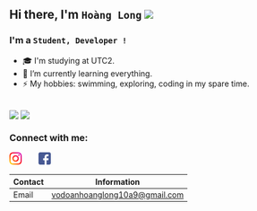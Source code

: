 ## Hi there, I'm `Hoàng Long` <img src="https://media.giphy.com/media/hvRJCLFzcasrR4ia7z/giphy.gif" width="25px">

### I'm a `Student, Developer !`

- 🎓 I'm studying at UTC2.
- 🌱 I’m currently learning everything.
- ⚡ My hobbies: swimming, exploring, coding in my spare time.

<br />
<img align="center" src="https://github-readme-stats.sabesansathananthan.vercel.app/api?username=vodoanhoanglong&show_icons=true&hide_border=true&count_private=true&include_all_commits=true&theme=highcontrast" />
<img align="center" src="https://github-readme-stats.sabesansathananthan.vercel.app/api/top-langs/?username=vodoanhoanglong&hide_border=true&layout=compact&theme=highcontrast" />
<br />

### Connect with me:

[<img align="left" alt="vodoanhoanglong | Instagram" width="22px" src="./icon/instagram.png" />][instagram]
[<img align="lef" style="margin-left: 30px" alt="vodoanhoanglong | Facebook" width="22px" src="./icon/facebook.png" />][facebook]

[instagram]: https://www.instagram.com/vdhglg/
[facebook]: http://www.facebook.com/hoanglong.vodoan/

| Contact | Information                   |
| ------- | ----------------------------- |
| Email   | vodoanhoanglong10a9@gmail.com |
